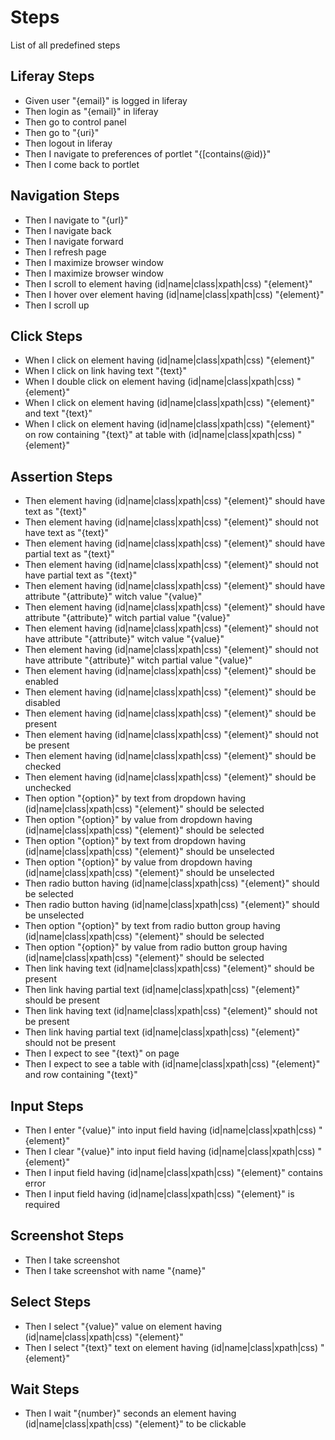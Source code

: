 # Steps

List of all predefined steps

## Liferay Steps

* Given user "{email}" is logged in liferay
* Then login as "{email}" in liferay
* Then go to control panel
* Then go to "{uri}"
* Then logout in liferay
* Then I navigate to preferences of portlet "{[contains(@id)}"
* Then I come back to portlet

## Navigation Steps

* Then I navigate to "{url}"
* Then I navigate back
* Then I navigate forward
* Then I refresh page
* Then I maximize browser window
* Then I maximize browser window
* Then I scroll to element having (id|name|class|xpath|css) "{element}"
* Then I hover over element having (id|name|class|xpath|css) "{element}"
* Then I scroll up

## Click Steps

* When I click on element having (id|name|class|xpath|css) "{element}"
* When I click on link having text "{text}"
* When I double click on element having (id|name|class|xpath|css) "{element}"
* When I click on element having (id|name|class|xpath|css) "{element}" and text "{text}"
* When I click on element having (id|name|class|xpath|css) "{element}" on row containing "{text}" at table with (id|name|class|xpath|css) "{element}"

## Assertion Steps

* Then element having (id|name|class|xpath|css) "{element}" should have text as "{text}"
* Then element having (id|name|class|xpath|css) "{element}" should not have text as "{text}"
* Then element having (id|name|class|xpath|css) "{element}" should have partial text as "{text}"
* Then element having (id|name|class|xpath|css) "{element}" should not have partial text as "{text}"
* Then element having (id|name|class|xpath|css) "{element}" should have attribute "{attribute}" witch value "{value}"
* Then element having (id|name|class|xpath|css) "{element}" should have attribute "{attribute}" witch partial value "{value}"
* Then element having (id|name|class|xpath|css) "{element}" should not have attribute "{attribute}" witch value "{value}"
* Then element having (id|name|class|xpath|css) "{element}" should not have attribute "{attribute}" witch partial value "{value}"
* Then element having (id|name|class|xpath|css) "{element}" should be enabled
* Then element having (id|name|class|xpath|css) "{element}" should be disabled
* Then element having (id|name|class|xpath|css) "{element}" should be present
* Then element having (id|name|class|xpath|css) "{element}" should not be present
* Then element having (id|name|class|xpath|css) "{element}" should be checked
* Then element having (id|name|class|xpath|css) "{element}" should be unchecked
* Then option "{option}" by text from dropdown having (id|name|class|xpath|css) "{element}" should be selected
* Then option "{option}" by value from dropdown having (id|name|class|xpath|css) "{element}" should be selected
* Then option "{option}" by text from dropdown having (id|name|class|xpath|css) "{element}" should be unselected
* Then option "{option}" by value from dropdown having (id|name|class|xpath|css) "{element}" should be unselected
* Then radio button having (id|name|class|xpath|css) "{element}" should be selected
* Then radio button having (id|name|class|xpath|css) "{element}" should be unselected
* Then option "{option}" by text from radio button group having (id|name|class|xpath|css) "{element}" should be selected
* Then option "{option}" by value from radio button group having (id|name|class|xpath|css) "{element}" should be selected
* Then link having text (id|name|class|xpath|css) "{element}" should be present
* Then link having partial text (id|name|class|xpath|css) "{element}" should be present
* Then link having text (id|name|class|xpath|css) "{element}" should not be present
* Then link having partial text (id|name|class|xpath|css) "{element}" should not be present
* Then I expect to see "{text}" on page
* Then I expect to see a table with (id|name|class|xpath|css) "{element}" and row containing "{text}"

## Input Steps

* Then I enter "{value}" into input field having (id|name|class|xpath|css) "{element}"
* Then I clear "{value}" into input field having (id|name|class|xpath|css) "{element}"
* Then I input field having (id|name|class|xpath|css) "{element}" contains error
* Then I input field having (id|name|class|xpath|css) "{element}" is required

## Screenshot Steps

* Then I take screenshot
* Then I take screenshot with name "{name}"

## Select Steps

* Then I select "{value}" value on element having (id|name|class|xpath|css) "{element}"
* Then I select "{text}" text on element having (id|name|class|xpath|css) "{element}"
    
## Wait Steps

* Then I wait "{number}" seconds an element having (id|name|class|xpath|css) "{element}" to be clickable